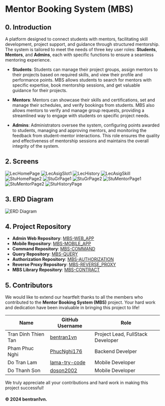 # Mentor Booking System (MBS)


## 0. Introduction

A platform designed to connect students with mentors, facilitating skill development, project support, and guidance through structured mentorship. The system is tailored to meet the needs of three key user roles: **Students**, **Mentors**, and **Admins**, each with specific functions to ensure a seamless mentoring experience.

- **Students**: Students can manage their project groups, assign mentors to their projects based on required skills, and view their profile and performance points. MBS allows students to search for mentors with specific expertise, book mentorship sessions, and get valuable guidance for their projects.

- **Mentors**: Mentors can showcase their skills and certifications, set and manage their schedules, and verify bookings from students. MBS also allows mentors to verify and manage group requests, providing a streamlined way to engage with students on specific project needs.

- **Admins**: Administrators oversee the system, configuring points awarded to students, managing and approving mentors, and monitoring the feedback from student-mentor interactions. This role ensures the quality and effectiveness of mentorship sessions and maintains the overall integrity of the system.

## 2. Screens
![LecHomePage](https://res.cloudinary.com/dejf8mmou/image/upload/v1731515474/tnaaiebwjm6ej5rsqepo.png)
![LecAsigSlot1](https://res.cloudinary.com/dejf8mmou/image/upload/v1731515474/sc2tptzcnz6fzeortdqy.png)
![LecHistory](https://res.cloudinary.com/dejf8mmou/image/upload/v1731515474/u1hvsmfcfycrck25qlww.png)
![LecAsigSkill](https://res.cloudinary.com/dejf8mmou/image/upload/v1731515474/nnqck6lppdjyianha6rw.png)
![StuHomePage2](https://res.cloudinary.com/dejf8mmou/image/upload/v1731515474/m3owqmyvg0ketadldpev.png)
![StuGrPage1](https://res.cloudinary.com/dejf8mmou/image/upload/v1731515474/dee2hj8kyhryusc8hmap.png)
![StuGrPage2](https://res.cloudinary.com/dejf8mmou/image/upload/v1731515475/anjl6xxnmtb9g3v5qbpx.png)
![StuMentorPage1](https://res.cloudinary.com/dejf8mmou/image/upload/v1731515475/yckjghtxzmmd20lrfpjw.png)
![StuMentorPage2](https://res.cloudinary.com/dejf8mmou/image/upload/v1731515475/qirvsf9tcvpemncztoiv.png)
![StuHistoryPage](https://res.cloudinary.com/dejf8mmou/image/upload/v1731515475/gkzzwiyjygwzin6fdfla.png)



## 3. ERD Diagram
![ERD Diagram](https://res.cloudinary.com/dejf8mmou/image/upload/v1731513592/eblg8mnf5enfoxdtzqsw.jpg)

## 4. Project Repository

- **Admin Web Repository**: [MBS-WEB_APP](https://github.com/bentran1vn/MBS-WEB_APP)
- **Mobile Repository**: [MBS-MOBILE_APP](https://github.com/bentran1vn/MBS-MOBILE_APP)
- **Command Repository**: [MBS-COMMAND](https://github.com/bentran1vn/MBS-COMMAND)
- **Query Repository**: [MBS-QUERY](https://github.com/bentran1vn/MBS-QUERY)
- **Authorization Repository**: [MBS-AUTHORIZATION](https://github.com/bentran1vn/MBS-AUTHORIZATION)
- **Reverse Proxy Repository**: [MBS-REVERSE_PROXY](https://github.com/bentran1vn/MBS-REVERSE_PROXY)
- **MBS Library Repository**: [MBS-CONTRACT](https://github.com/bentran1vn/MBS-CONTRACT)

## 5. Contributors

We would like to extend our heartfelt thanks to all the members who contributed to the **Mentor Booking System (MBS)** project. Your hard work and dedication have been invaluable in bringing this project to life!

| Name | GitHub Username | Role |
|------|-----------------|------|
| Tran Dinh Thien Tan | [bentran1vn](https://github.com/bentran1vn) | Project Lead, FullStack Developer |
| Pham Phuc Nghi | [PhucNghi176](https://github.com/PhucNghi176) | Backend Develper |
| Do Tran Lam | [lama-try-code](https://github.com/lama-try-code) | Mobile Developer |
| Do Thanh Son | [doson2002](https://github.com/doson2002) | Mobile Developer |

We truly appreciate all your contributions and hard work in making this project successful!

#### © 2024 bentran1vn.
